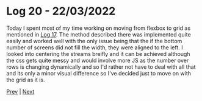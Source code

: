 # Log 20 - 22/03/2022

Today I spent most of my time working on moving from flexbox to grid as mentioned in [Log 17](12032022.md). The method described there was implemented quite easily and worked well with the only issue being that the if the bottom number of screens did not fill the width, they were aligned to the left. I looked into centering the streams breifly and it can be achieved although the css gets quite messy and would involve more JS as the number over rows is changing dynamically and so I'd rather not have to deal with all that and its only a minor visual difference so I've decided just to move on with the grid as it is.

[Prev](18032022.md) | [Next](../apr/04042022.md)